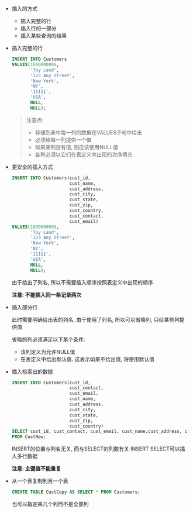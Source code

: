 - 插入的方式
    - 插入完整的行
    - 插入行的一部分
    - 插入某些查询的结果

- 插入完整的行
    ```sql
    INSERT INTO Customers
    VALUES(1000000006,
           'Toy Land',
           '123 Any Street',
           'New York',
           'NY',
           '11111',
           'USA',
           NULL,
           NULL);
    ```
    > 注意点:
    > - 存储到表中每一列的数据在VALUES子句中给出
    > - 必须给每一列提供一个值
    > - 如果某列没有值, 则应该使用NULL值
    > - 各列必须以它们在表定义中出现的次序填充

- 更安全的插入方式
    ```sql
    INSERT INTO Customers(cust_id,
                          cust_name,
                          cust_address,
                          cust_city,
                          cust_state,
                          cust_zip,
                          cust_country,
                          cust_contact,
                          cust_email)
    VALUES(1000000006,
           'Toy Land',
           '123 Any Street',
           'New York',
           'NY',
           '11111',
           'USA',
           NULL,
           NULL);
    ```
    由于给出了列名, 所以不需要插入顺序按照表定义中出现的顺序
    
    **注意: 不能插入同一条记录两次**
    
- 插入部分行

  此时需要明确给出表的列名, 由于使用了列名, 所以可以省略列, 只给某些列提供值
  
  省略的列必须满足以下某个条件:
  
    - 该列定义为允许NULL值
    - 在表定义中给出默认值. 这表示如果不给出值, 将使用默认值
  
- 插入检索出的数据
    ```sql
    INSERT INTO Customers(cust_id,
                          cust_contact,
                          cust_email,
                          cust_name,
                          cust_address,
                          cust_city,
                          cust_state,
                          cust_zip,
                          cust_country)
    SELECT cust_id, cust_contact, cust_email, cust_name,cust_address, cust_city, cust_state, cust_zip, cust_country
    FROM CustNew;
    ```
    INSERT的位置与列名无关, 而与SELECT的列数有关
    INSERT SELECT可以插入多行数据
    
    **注意: 主键值不能重复**
    
- 从一个表复制到另一个表
    ```sql
    CREATE TABLE CustCopy AS SELECT * FROM Customers;
    ```
    也可以指定某几个列而不是全部列